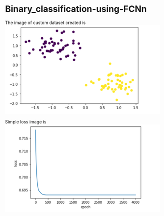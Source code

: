 # Binary_classification-using-FCNn
The image of custom dataset created is ![data_image](data.png)


Simple loss image is ![loss_image](loss.png)
